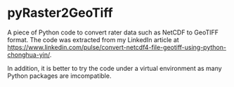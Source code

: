 # pyRaster2GeoTiff

A piece of Python code to convert rater data such as NetCDF to GeoTIFF format.
The code was extracted from my LinkedIn article at https://www.linkedin.com/pulse/convert-netcdf4-file-geotiff-using-python-chonghua-yin/.

In addition, it is better to try the code under a virtual environment as many Python packages are imcompatible.
